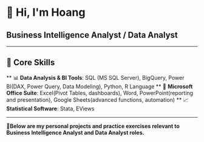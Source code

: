 # 👋 Hi, I'm Hoang

## Business Intelligence Analyst / Data Analyst

---

## 💼 Core Skills

** 📊 **Data Analysis & BI Tools**: SQL (MS SQL Server), BigQuery, Power BI(DAX, Power Query, Data Modeling), Python, R Language
** 🧩 **Microsoft Office Suite**: Excel(Pivot Tables, dashboards), Word, PowerPoint(reporting and presentation), Google Sheets(advanced functions, automation)
** 📈 **Statistical Software**: Stata, EViews

---
🚀**Below are my personal projects and practice exercises relevant to Business Intelligence Analyst and Data Analyst roles.**
